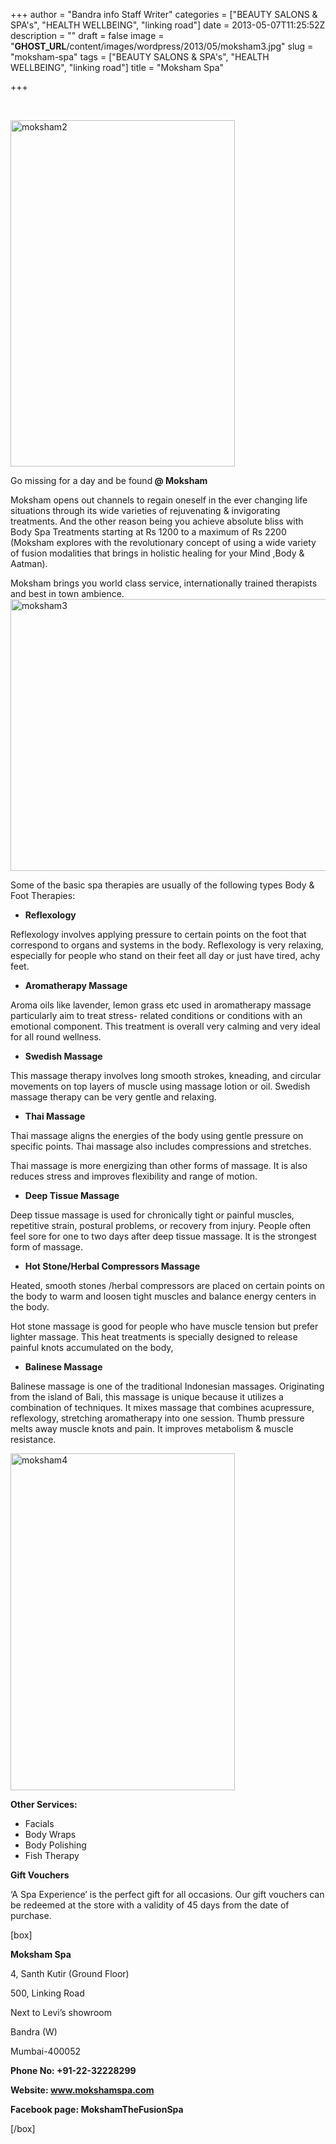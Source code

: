 +++
author = "Bandra info Staff Writer"
categories = ["BEAUTY SALONS &amp; SPA's", "HEALTH WELLBEING", "linking road"]
date = 2013-05-07T11:25:52Z
description = ""
draft = false
image = "__GHOST_URL__/content/images/wordpress/2013/05/moksham3.jpg"
slug = "moksham-spa"
tags = ["BEAUTY SALONS &amp; SPA's", "HEALTH WELLBEING", "linking road"]
title = "Moksham Spa"

+++


<p>&nbsp;</p>
<p><a href="https://i1.wp.com/bandra.info/wp-content/uploads/2013/05/moksham2.jpg?ssl=1"><img loading="lazy" class=" wp-image-1399 alignright" alt="moksham2" src="https://i1.wp.com/bandra.info/wp-content/uploads/2013/05/moksham2.jpg?resize=359%2C554&#038;ssl=1" width="359" height="554" srcset="https://i1.wp.com/bandra.info/wp-content/uploads/2013/05/moksham2.jpg?w=599&amp;ssl=1 599w, https://i1.wp.com/bandra.info/wp-content/uploads/2013/05/moksham2.jpg?resize=194%2C300&amp;ssl=1 194w" sizes="(max-width: 359px) 100vw, 359px" data-recalc-dims="1" /></a></p>
<p>Go missing for a day and be found<strong> @ Moksham</strong></p>
<p>Moksham opens out channels to regain oneself in the ever changing life situations through its wide varieties of rejuvenating &amp; invigorating treatments. And the other reason being you achieve absolute bliss with Body Spa Treatments starting at Rs 1200 to a maximum of Rs 2200 (Moksham explores with the revolutionary concept of using a wide variety of fusion modalities that brings in holistic healing for your Mind ,Body &amp; Aatman).</p>
<p>Moksham brings you world class service, internationally trained therapists and best in town ambience.<a href="https://i2.wp.com/bandra.info/wp-content/uploads/2013/05/moksham3.jpg?ssl=1"><img loading="lazy" class="size-full wp-image-1400 aligncenter" alt="moksham3" src="https://i2.wp.com/bandra.info/wp-content/uploads/2013/05/moksham3.jpg?resize=600%2C435&#038;ssl=1" width="600" height="435" srcset="https://i2.wp.com/bandra.info/wp-content/uploads/2013/05/moksham3.jpg?w=600&amp;ssl=1 600w, https://i2.wp.com/bandra.info/wp-content/uploads/2013/05/moksham3.jpg?resize=300%2C217&amp;ssl=1 300w" sizes="(max-width: 600px) 100vw, 600px" data-recalc-dims="1" /></a></p>
<p>Some of the basic spa therapies are usually of the following types Body &amp; Foot Therapies:</p>
<ul>
<li><b>Reflexology</b></li>
</ul>
<p>Reflexology involves applying pressure to certain points on the foot that correspond to organs and systems in the body. Reflexology is very relaxing, especially for people who stand on their feet all day or just have tired, achy feet.</p>
<ul>
<li><b>Aromatherapy Massage </b></li>
</ul>
<p>Aroma oils like lavender, lemon grass etc used in aromatherapy massage particularly aim to treat stress- related conditions or conditions with an emotional component. This treatment is overall very calming and very ideal for all round wellness.</p>
<ul>
<li><b>Swedish Massage </b></li>
</ul>
<p>This massage therapy involves long smooth strokes, kneading, and circular movements on top layers of muscle using massage lotion or oil. Swedish massage therapy can be very gentle and relaxing.</p>
<ul>
<li><b>Thai Massage </b></li>
</ul>
<p>Thai massage aligns the energies of the body using gentle pressure on specific points. Thai massage also includes compressions and stretches.</p>
<p>Thai massage is more energizing than other forms of massage. It is also reduces stress and improves flexibility and range of motion.</p>
<ul>
<li><b>Deep Tissue Massage</b></li>
</ul>
<p>Deep tissue massage is used for chronically tight or painful muscles, repetitive strain, postural problems, or recovery from injury. People often feel sore for one to two days after deep tissue massage. It is the strongest form of massage.</p>
<ul>
<li><b>Hot Stone/Herbal Compressors Massage</b></li>
</ul>
<p>Heated, smooth stones /herbal compressors are placed on certain points on the body to warm and loosen tight muscles and balance energy centers in the body.</p>
<p>Hot stone massage is good for people who have muscle tension but prefer lighter massage. This heat treatments is specially designed to release painful knots accumulated on the body,</p>
<ul>
<li><b>Balinese Massage</b></li>
</ul>
<p>Balinese massage is one of the traditional Indonesian massages. Originating from the island of Bali, this massage is unique because it utilizes a combination of techniques. It mixes massage that combines acupressure, reflexology, stretching aromatherapy into one session. Thumb pressure melts away muscle knots and pain. It improves metabolism &amp; muscle resistance.</p>
<p><a href="https://i1.wp.com/bandra.info/wp-content/uploads/2013/05/moksham4.jpg?ssl=1"><img loading="lazy" class=" wp-image-1401 alignleft" alt="moksham4" src="https://i1.wp.com/bandra.info/wp-content/uploads/2013/05/moksham4.jpg?resize=359%2C539&#038;ssl=1" width="359" height="539" srcset="https://i1.wp.com/bandra.info/wp-content/uploads/2013/05/moksham4.jpg?w=599&amp;ssl=1 599w, https://i1.wp.com/bandra.info/wp-content/uploads/2013/05/moksham4.jpg?resize=200%2C300&amp;ssl=1 200w" sizes="(max-width: 359px) 100vw, 359px" data-recalc-dims="1" /></a></p>
<p><b>Other Services:</b></p>
<ul>
<li>Facials</li>
<li>Body Wraps</li>
<li>Body Polishing</li>
<li>Fish Therapy</li>
</ul>
<p><b>Gift Vouchers</b></p>
<p>&#8216;A Spa Experience&#8217; is the perfect gift for all occasions. Our gift vouchers can be redeemed at the store with a validity of 45 days from the date of purchase.</p>
<p>[box]</p>
<p><strong>Moksham Spa</strong></p>
<p>4, Santh Kutir (Ground Floor)</p>
<p>500, Linking Road</p>
<p>Next to Levi&#8217;s showroom</p>
<p>Bandra (W)</p>
<p>Mumbai-400052</p>
<p><strong>Phone No: +91-22-32228299</strong></p>
<p><strong>Website: <a href="https://www.mokshamspa.com/">www.mokshamspa.com</a></strong></p>
<p><strong>Facebook page: MokshamTheFusionSpa</strong></p>
<p>[/box]</p>
<p>&nbsp;</p>



